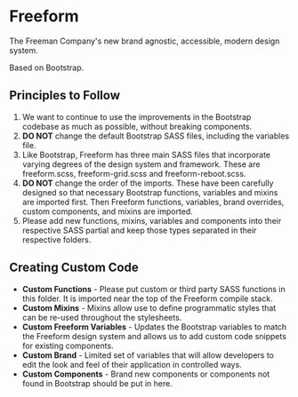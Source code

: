 # Freeform
The Freeman Company's new brand agnostic, accessible, modern design system.

Based on Bootstrap.

## Principles to Follow

1. We want to continue to use the improvements in the Bootstrap codebase as much as possible, without breaking components.
2. **DO NOT** change the default Bootstrap SASS files, including the variables file.
3. Like Bootstrap, Freeform has three main SASS files that incorporate varying degrees of the design system and framework. These are freeform.scss, freeform-grid.scss and freeform-reboot.scss.
4. **DO NOT** change the order of the imports. These have been carefully designed so that necessary Bootstrap functions, variables and mixins are imported first. Then Freeform functions, variables, brand overrides, custom components, and mixins are imported.
5. Please add new functions, mixins, variables and components into their respective SASS partial and keep those types separated in their respective folders.

## Creating Custom Code

* **Custom Functions** - Please put custom or third party SASS functions in this folder. It is imported near the top of the Freeform compile stack.
* **Custom Mixins** - Mixins allow use to define programmatic styles that can be re-used throughout the stylesheets.
* **Custom Freeform Variables** - Updates the Bootstrap variables to match the Freeform design system and allows us to add custom code snippets for existing components.
* **Custom Brand** - Limited set of variables that will allow developers to edit the look and feel of their application in controlled ways.
* **Custom Components** - Brand new components or components not found in Bootstrap should be put in here.
